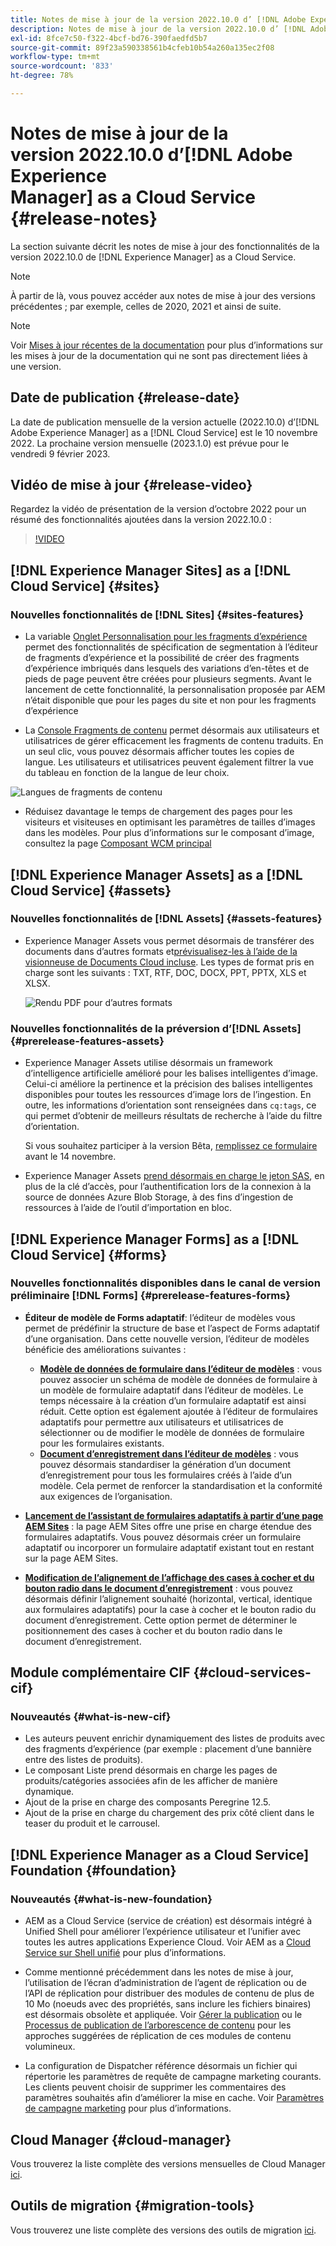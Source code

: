 ```yaml
---
title: Notes de mise à jour de la version 2022.10.0 d’ [!DNL Adobe Experience Manager]  as a Cloud Service.
description: Notes de mise à jour de la version 2022.10.0 d’ [!DNL Adobe Experience Manager]  as a Cloud Service.
exl-id: 8fce7c50-f322-4bcf-bd76-390faedfd5b7
source-git-commit: 89f23a590338561b4cfeb10b54a260a135ec2f08
workflow-type: tm+mt
source-wordcount: '833'
ht-degree: 78%

---
```


# Notes de mise à jour de la version 2022.10.0 d’[!DNL Adobe Experience Manager] as a Cloud Service {#release-notes}

La section suivante décrit les notes de mise à jour des fonctionnalités de la version 2022.10.0 de [!DNL Experience Manager] as a Cloud Service.

>[!NOTE]
>
>À partir de là, vous pouvez accéder aux notes de mise à jour des versions précédentes ; par exemple, celles de 2020, 2021 et ainsi de suite.

>[!NOTE]
>
>Voir [Mises à jour récentes de la documentation](https://experienceleague.adobe.com/docs/experience-manager-release-information/aem-release-updates/doc-updates/documentation-updates.html?lang=fr) pour plus d’informations sur les mises à jour de la documentation qui ne sont pas directement liées à une version.

## Date de publication {#release-date}

La date de publication mensuelle de la version actuelle (2022.10.0) d’[!DNL Adobe Experience Manager] as a [!DNL Cloud Service] est le 10 novembre 2022. La prochaine version mensuelle (2023.1.0) est prévue pour le vendredi 9 février 2023.

## Vidéo de mise à jour {#release-video}

Regardez la vidéo de présentation de la version d’octobre 2022 pour un résumé des fonctionnalités ajoutées dans la version 2022.10.0 :

>[!VIDEO](https://video.tv.adobe.com/v/3409801/?quality=12)

## [!DNL Experience Manager Sites] as a [!DNL Cloud Service] {#sites}


### Nouvelles fonctionnalités de [!DNL Sites] {#sites-features}

* La variable [Onglet Personnalisation pour les fragments d’expérience](/help/sites-cloud/authoring/fragments/content-fragments.md#personalization-experience-fragment) permet des fonctionnalités de spécification de segmentation à l’éditeur de fragments d’expérience et la possibilité de créer des fragments d’expérience imbriqués dans lesquels des variations d’en-têtes et de pieds de page peuvent être créées pour plusieurs segments. Avant le lancement de cette fonctionnalité, la personnalisation proposée par AEM n’était disponible que pour les pages du site et non pour les fragments d’expérience

* La [Console Fragments de contenu](/help/sites-cloud/administering/content-fragments/managing.md#content-fragments-console) permet désormais aux utilisateurs et utilisatrices de gérer efficacement les fragments de contenu traduits. En un seul clic, vous pouvez désormais afficher toutes les copies de langue. Les utilisateurs et utilisatrices peuvent également filtrer la vue du tableau en fonction de la langue de leur choix.

![Langues de fragments de contenu](/help/release-notes/assets/cfconsole-languages.png)

* Réduisez davantage le temps de chargement des pages pour les visiteurs et visiteuses en optimisant les paramètres de tailles d’images dans les modèles. Pour plus d’informations sur le composant d’image, consultez la page [Composant WCM principal](https://github.com/adobe/aem-core-wcm-components)

## [!DNL Experience Manager Assets] as a [!DNL Cloud Service] {#assets}

### Nouvelles fonctionnalités de [!DNL Assets] {#assets-features}

* Experience Manager Assets vous permet désormais de transférer des documents dans d’autres formats et[prévisualisez-les à l’aide de la visionneuse de Documents Cloud incluse](/help/assets/manage-pdf-documents.md). Les types de format pris en charge sont les suivants : TXT, RTF, DOC, DOCX, PPT, PPTX, XLS et XLSX.

  ![Rendu PDF pour d’autres formats](/help/release-notes/assets/multi-page-other-formats.png)


### Nouvelles fonctionnalités de la préversion d’[!DNL Assets] {#prerelease-features-assets}

* Experience Manager Assets utilise désormais un framework d’intelligence artificielle amélioré pour les balises intelligentes d’image. Celui-ci améliore la pertinence et la précision des balises intelligentes disponibles pour toutes les ressources d’image lors de l’ingestion. En outre, les informations d’orientation sont renseignées dans `cq:tags`, ce qui permet d’obtenir de meilleurs résultats de recherche à l’aide du filtre d’orientation.

  Si vous souhaitez participer à la version Bêta, [remplissez ce formulaire](https://forms.office.com/pages/responsepage.aspx?id=Wht7-jR7h0OUrtLBeN7O4epXZrTVKKdJkUiHeolccf9UNEwyNEpHVEFaODdBNFZQSlFDREZQOVRRTy4u) avant le 14 novembre.

* Experience Manager Assets [prend désormais en charge le jeton SAS](/help/assets/add-assets.md#asset-bulk-ingestor), en plus de la clé d’accès, pour l’authentification lors de la connexion à la source de données Azure Blob Storage, à des fins d’ingestion de ressources à l’aide de l’outil d’importation en bloc.

## [!DNL Experience Manager Forms] as a [!DNL Cloud Service] {#forms}

### Nouvelles fonctionnalités disponibles dans le canal de version préliminaire [!DNL Forms] {#prerelease-features-forms}

* **Éditeur de modèle de Forms adaptatif**: l’éditeur de modèles vous permet de prédéfinir la structure de base et l’aspect de Forms adaptatif d’une organisation. Dans cette nouvelle version, l’éditeur de modèles bénéficie des améliorations suivantes :
   * **[Modèle de données de formulaire dans l’éditeur de modèles](/help/forms/creating-adaptive-form.md#edit-form-model-properties-of-an-adaptive-form-edit-form-model)** : vous pouvez associer un schéma de modèle de données de formulaire à un modèle de formulaire adaptatif dans l’éditeur de modèles. Le temps nécessaire à la création d’un formulaire adaptatif est ainsi réduit. Cette option est également ajoutée à l’éditeur de formulaires adaptatifs pour permettre aux utilisateurs et utilisatrices de sélectionner ou de modifier le modèle de données de formulaire pour les formulaires existants.
   * **[Document d’enregistrement dans l’éditeur de modèles](/help/forms/generate-document-of-record-for-non-xfa-based-adaptive-forms.md#document-of-record-support-in-adaptive-form-editor-dor-support-in-adaptiveform)** : vous pouvez désormais standardiser la génération d’un document d’enregistrement pour tous les formulaires créés à l’aide d’un modèle. Cela permet de renforcer la standardisation et la conformité aux exigences de l’organisation.

* **[Lancement de l’assistant de formulaires adaptatifs à partir d’une page AEM Sites](/help/forms/embed-adaptive-form-aem-sites.md)** : la page AEM Sites offre une prise en charge étendue des formulaires adaptatifs. Vous pouvez désormais créer un formulaire adaptatif ou incorporer un formulaire adaptatif existant tout en restant sur la page AEM Sites.
* **[Modification de l’alignement de l’affichage des cases à cocher et du bouton radio dans le document d’enregistrement](/help/forms/generate-document-of-record-for-non-xfa-based-adaptive-forms.md#customize-the-branding-information-in-document-of-record-customize-the-branding-information-in-document-of-record)** : vous pouvez désormais définir l’alignement souhaité (horizontal, vertical, identique aux formulaires adaptatifs) pour la case à cocher et le bouton radio du document d’enregistrement. Cette option permet de déterminer le positionnement des cases à cocher et du bouton radio dans le document d’enregistrement.

## Module complémentaire CIF {#cloud-services-cif}

### Nouveautés {#what-is-new-cif}

* Les auteurs peuvent enrichir dynamiquement des listes de produits avec des fragments d’expérience (par exemple : placement d’une bannière entre des listes de produits).
* Le composant Liste prend désormais en charge les pages de produits/catégories associées afin de les afficher de manière dynamique.
* Ajout de la prise en charge des composants Peregrine 12.5.
* Ajout de la prise en charge du chargement des prix côté client dans le teaser du produit et le carrousel.

## [!DNL Experience Manager as a Cloud Service] Foundation {#foundation}

### Nouveautés {#what-is-new-foundation}

* AEM as a Cloud Service (service de création) est désormais intégré à Unified Shell pour améliorer l’expérience utilisateur et l’unifier avec toutes les autres applications Experience Cloud. Voir AEM as a [Cloud Service sur Shell unifié](/help/overview/aem-cloud-service-on-unified-shell.md) pour plus d’informations.

* Comme mentionné précédemment dans les notes de mise à jour, l’utilisation de l’écran d’administration de l’agent de réplication ou de l’API de réplication pour distribuer des modules de contenu de plus de 10 Mo (noeuds avec des propriétés, sans inclure les fichiers binaires) est désormais obsolète et appliquée. Voir [Gérer la publication](/help/operations/replication.md#manage-publication) ou le [Processus de publication de l’arborescence de contenu](/help/operations/replication.md#publish-content-tree-workflow) pour les approches suggérées de réplication de ces modules de contenu volumineux.

* La configuration de Dispatcher référence désormais un fichier qui répertorie les paramètres de requête de campagne marketing courants. Les clients peuvent choisir de supprimer les commentaires des paramètres souhaités afin d’améliorer la mise en cache. Voir [Paramètres de campagne marketing](/help/implementing/dispatcher/caching.md#marketing-parameters) pour plus d’informations.

## Cloud Manager {#cloud-manager}

Vous trouverez la liste complète des versions mensuelles de Cloud Manager [ici](/help/implementing/cloud-manager/release-notes/current.md).

## Outils de migration {#migration-tools}

Vous trouverez une liste complète des versions des outils de migration [ici](/help/journey-migration/release-notes/release-notes-migration-tools-current.md).
